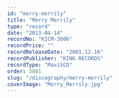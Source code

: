 ```yaml
---
id: "merry-merrily"
title: "Merry Merrily"
type: "record"
date: "2013-04-14"
recordNo: "KICM-3006"
recordPrice: ""
recordReleaseDate: "2001.12.16"
recordPublisher: "KING RECORDS"
recordType: "MaxiSCD"
order: 3801
slug: "/discography/merry-merrily"
coverImage: "Merry_Merrily.jpg"
---
```



